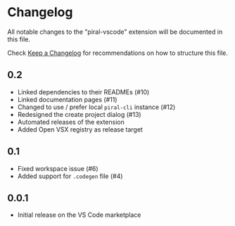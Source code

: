 # Changelog

All notable changes to the "piral-vscode" extension will be documented in this file.

Check [Keep a Changelog](http://keepachangelog.com/) for recommendations on how to structure this file.

## 0.2

- Linked dependencies to their READMEs (#10)
- Linked documentation pages (#11)
- Changed to use / prefer local `piral-cli` instance (#12)
- Redesigned the create project dialog (#13)
- Automated releases of the extension
- Added Open VSX registry as release target

## 0.1

- Fixed workspace issue (#6)
- Added support for `.codegen` file (#4)

## 0.0.1

- Initial release on the VS Code marketplace
